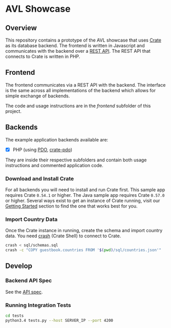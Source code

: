 # AVL Showcase
## Overview
This repository contains a prototype of the AVL showcase that
uses [Crate][1] as its database backend. The frontend is written in
Javascript and communicates with the backend over a [REST API][2].
The REST API that connects to Crate is written in PHP.

## Frontend
The frontend communicates via a REST API with the backend. The interface is the
same across all implementations of the backend which allows for simple exchange
of backends.

The code and usage instructions are in the _frontend_ subfolder of this project.

## Backends
The example application backends available are:

- [x] PHP (using [PDO][6], [crate-pdo][7])

They are inside their respective subfolders and contain both usage instructions
and commented application code.

### Download and Install Crate
For all backends you will need to install and run Crate first. This sample
app requires Crate `0.54.1` or higher. The Java sample app requires Crate
`0.57.0` or higher. Several ways exist to get an instance of Crate running,
visit our [Getting Started][12] section to find the one that works best for you.

### Import Country Data
Once the Crate instance in running, create the schema and import country data.
You need [crash][13] (Crate Shell) to connect to Crate.

```bash
crash < sql/schemas.sql
crash -c "COPY guestbook.countries FROM '$(pwd)/sql/countries.json'"
```

## Develop
### Backend API Spec
See the [API spec](SPEC.md).

### Running Integration Tests

```bash
cd tests
python3.4 tests.py --host SERVER_IP --port 4200
```

[1]: https://crate.io
[2]: https://crate.io/docs/clients/rest/
[3]: https://crate.io/docs/clients/
[4]: https://www.python.org/dev/peps/pep-0249/
[5]: https://github.com/crate/crate-python
[6]: http://at2.php.net/manual/en/book.pdo.php
[7]: https://github.com/crate/crate-pdo
[8]: http://www.oracle.com/technetwork/java/overview-141217.html
[9]: https://github.com/pgjdbc/pgjdbc
[10]: http://www.erlang.org/
[11]: https://github.com/crate/craterl
[12]: https://crate.io/docs/getting-started/
[13]: https://github.com/crate/crash
